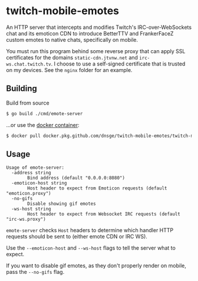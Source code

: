 # twitch-mobile-emotes

An HTTP server that intercepts and modifies Twitch's IRC-over-WebSockets chat and its emoticon CDN to introduce BetterTTV and FrankerFaceZ custom emotes to native chats, specifically on mobile.

You must run this program behind some reverse proxy that can apply SSL certificates for the domains `static-cdn.jtvnw.net` and `irc-ws.chat.twitch.tv`. I choose to use a self-signed certificate that is trusted on my devices. See the `nginx` folder for an example.

## Building

Build from source
```bash
$ go build ./cmd/emote-server
```
...or use the [docker container](https://github.com/dnsge/twitch-mobile-emotes/packages/531933):
```bash
$ docker pull docker.pkg.github.com/dnsge/twitch-mobile-emotes/twitch-mobile-emotes:latest
```

## Usage

```
Usage of emote-server:
  -address string
    	Bind address (default "0.0.0.0:8080")
  -emoticon-host string
    	Host header to expect from Emoticon requests (default "emoticon.proxy")
  -no-gifs
    	Disable showing gif emotes
  -ws-host string
    	Host header to expect from Websocket IRC requests (default "irc-ws.proxy")
```

`emote-server` checks `Host` headers to determine which handler HTTP requests should be sent to (either emote CDN or IRC WS). 

Use the `--emoticon-host` and `--ws-host` flags to tell the server what to expect.

If you want to disable gif emotes, as they don't properly render on mobile, pass the `--no-gifs` flag.